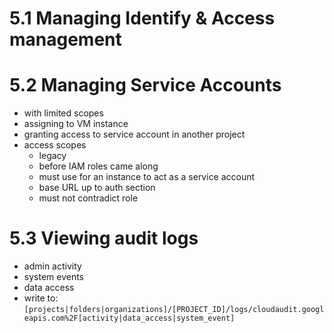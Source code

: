 # 5.1 Managing Identify & Access management

# 5.2 Managing Service Accounts
* with limited scopes
* assigning to VM instance
* granting access to service account in another project
* access scopes
  * legacy
  * before IAM roles came along
  * must use for an instance to act as a service account
  * base URL up to auth section
  * must not contradict role
  
# 5.3 Viewing audit logs
* admin activity
* system events
* data access
* write to:
  `[projects|folders|organizations]/[PROJECT_ID]/logs/cloudaudit.googleapis.com%2F[activity|data_access|system_event]`
